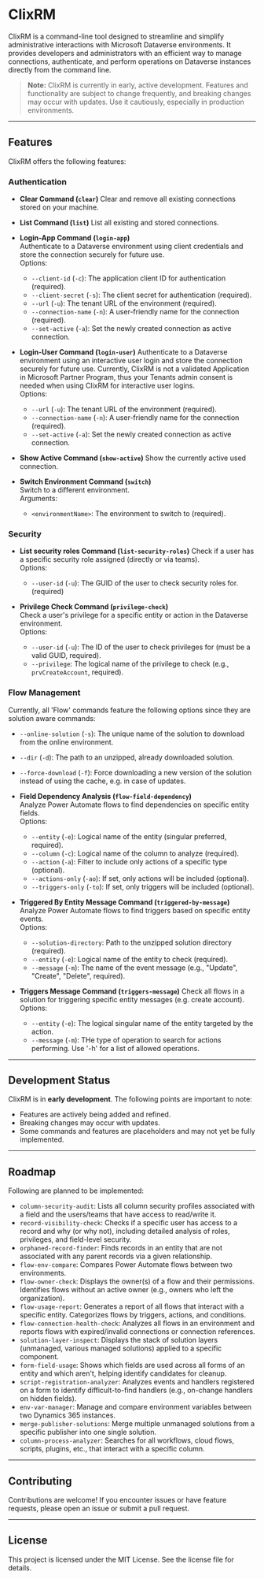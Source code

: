 # ClixRM

ClixRM is a command-line tool designed to streamline and simplify administrative interactions with Microsoft Dataverse environments. It provides developers and administrators with an efficient way to manage connections, authenticate, and perform operations on Dataverse instances directly from the command line.

> **Note:** ClixRM is currently in early, active development. Features and functionality are subject to change frequently, and breaking changes may occur with updates. Use it cautiously, especially in production environments.

---

## Features

ClixRM offers the following features:

### Authentication
- **Clear Command (`clear`)**
  Clear and remove all existing connections stored on your machine.

- **List Command (`list`)**
  List all existing and stored connections.

- **Login-App Command (`login-app`)**  
  Authenticate to a Dataverse environment using client credentials and store the connection securely for future use.  
  Options:
  - `--client-id` (`-c`): The application client ID for authentication (required).
  - `--client-secret` (`-s`): The client secret for authentication (required).
  - `--url` (`-u`): The tenant URL of the environment (required).
  - `--connection-name` (`-n`): A user-friendly name for the connection (required).
  - `--set-active` (`-a`): Set the newly created connection as active connection.

- **Login-User Command (`login-user`)**
  Authenticate to a Dataverse environment using an interactive user login and store the connection securely for future use. Currently, ClixRM is not a validated Application in Microsoft Partner Program, thus your Tenants admin consent is needed when using ClixRM for interactive user logins.  
  Options: 
  - `--url` (`-u`): The tenant URL of the environment (required).
  - `--connection-name` (`-n`): A user-friendly name for the connection (required).
  - `--set-active` (`-a`): Set the newly created connection as active connection.

- **Show Active Command (`show-active`)**
  Show the currently active used connection.

- **Switch Environment Command (`switch`)**  
  Switch to a different environment.  
  Arguments:
  - `<environmentName>`: The environment to switch to (required).

### Security
- **List security roles Command (`list-security-roles`)**
  Check if a user has a specific security role assigned (directly or via teams).  
  Options: 
  - `--user-id` (`-u`): The GUID of the user to check security roles for. (required)

- **Privilege Check Command (`privilege-check`)**  
  Check a user's privilege for a specific entity or action in the Dataverse environment.  
  Options:
  - `--user-id` (`-u`): The ID of the user to check privileges for (must be a valid GUID, required).
  - `--privilege`: The logical name of the privilege to check (e.g., `prvCreateAccount`, required).

### Flow Management
Currently, all 'Flow' commands feature the following options since they are solution aware commands:
- `--online-solution` (`-s`): The unique name of the solution to download from the online environment.
- `--dir` (`-d`): The path to an unzipped, already downloaded solution.
- `--force-download` (`-f`): Force downloading a new version of the solution instead of using the cache, e.g. in case of updates. 

- **Field Dependency Analysis (`flow-field-dependency`)**  
  Analyze Power Automate flows to find dependencies on specific entity fields.  
  Options:
  - `--entity` (`-e`): Logical name of the entity (singular preferred, required).
  - `--column` (`-c`): Logical name of the column to analyze (required).
  - `--action` (`-a`): Filter to include only actions of a specific type (optional).
  - `--actions-only` (`-ao`): If set, only actions will be included (optional).
  - `--triggers-only` (`-to`): If set, only triggers will be included (optional).

- **Triggered By Entity Message Command (`triggered-by-message`)**  
  Analyze Power Automate flows to find triggers based on specific entity events.  
  Options:
  - `--solution-directory`: Path to the unzipped solution directory (required).
  - `--entity` (`-e`): Logical name of the entity to check (required).
  - `--message` (`-m`): The name of the event message (e.g., "Update", "Create", "Delete", required).

- **Triggers Message Command (`triggers-message`)**
  Check all flows in a solution for triggering specific entity messages (e.g. create account).  
  Options: 
  - `--entity` (`-e`): The logical singular name of the entity targeted by the action.
  - `--message` (`-m`): THe type of operation to search for actions performing. Use '-h' for a list of allowed operations.

---

## Development Status

ClixRM is in **early development**. The following points are important to note:
- Features are actively being added and refined.
- Breaking changes may occur with updates.
- Some commands and features are placeholders and may not yet be fully implemented.

---

## Roadmap

Following are planned to be implemented: 
- `column-security-audit`: Lists all column security profiles associated with a field and the users/teams that have access to read/write it.
- `record-visibility-check`: Checks if a specific user has access to a record and why (or why not), including detailed analysis of roles, privileges, and field-level security.
- `orphaned-record-finder`: Finds records in an entity that are not associated with any parent records via a given relationship.
- `flow-env-compare`: Compares Power Automate flows between two environments.
- `flow-owner-check`: Displays the owner(s) of a flow and their permissions. Identifies flows without an active owner (e.g., owners who left the organization).
- `flow-usage-report`: Generates a report of all flows that interact with a specific entity. Categorizes flows by triggers, actions, and conditions.
- `flow-connection-health-check`: Analyzes all flows in an environment and reports flows with expired/invalid connections or connection references.
- `solution-layer-inspect`: Displays the stack of solution layers (unmanaged, various managed solutions) applied to a specific component.
- `form-field-usage`: Shows which fields are used across all forms of an entity and which aren't, helping identify candidates for cleanup.
- `script-registration-analyzer`: Analyzes events and handlers registered on a form to identify difficult-to-find handlers (e.g., on-change handlers on hidden fields).
- `env-var-manager`: Manage and compare environment variables between two Dynamics 365 instances.
- `merge-publisher-solutions`: Merge multiple unmanaged solutions from a specific publisher into one single solution.
- `column-process-analyzer`: Searches for all workflows, cloud flows, scripts, plugins, etc., that interact with a specific column.

---

## Contributing

Contributions are welcome! If you encounter issues or have feature requests, please open an issue or submit a pull request.

---

## License

This project is licensed under the MIT License. See the license file for details.